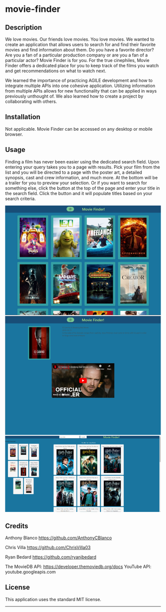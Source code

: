 # movie-finder

## Description

We love movies. Our friends love movies. You love movies. We wanted to create an application that allows users to search for and find their favorite movies and find information about them. Do you have a favorite director? Are you a fan of a particular production company or are you a fan of a particular actor? Movie Finder is for you. For the true cinephiles, Movie Finder offers a dedicated place for you to keep track of the films you watch and get recommendations on what to watch next.

We learned the importance of practicing AGILE development and how to integrate multiple APIs into one cohesive application. Utilizing information from multiple APIs allows for new functionality that can be applied in ways previously unthought of. We also learned how to create a project by collaborating with others.

## Installation

Not applicable. Movie Finder can be accessed on any desktop or mobile browser.

## Usage

Finding a film has never been easier using the dedicated search field. Upon entering your query takes you to a page with results. Pick your film from the list and you will be directed to a page with the poster art, a detailed synopsis, cast and crew information, and much more. At the bottom will be a trailer for you to preview your selection. Or if you want to search for something else, click the button at the top of the page and enter your title in the search field. Click the button and it will populate titles based on your search criteria.

![alt text](./assets/images/Screenshot%202023-12-07%20201935.png)
![alt text](./assets/images/Screenshot%202023-12-11%20163406.png)
![alt text](./assets/images/Screenshot%202023-12-11%20180838.png)

## Credits

Anthony Blanco
https://github.com/AnthonyCBlanco

Chris Villa
https://github.com/ChrisVilla03

Ryan Bedard
https://github.com/ryanjbedard

The MovieDB API: https://developer.themoviedb.org/docs
YouTube API: youtube.googleapis.com

## License

This application uses the standard MIT license.

---
